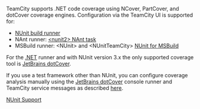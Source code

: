 [//]: # (title: Configuring .NET Code Coverage)
[//]: # (auxiliary-id: Configuring .NET Code Coverage)

TeamCity supports .NET code coverage using NCover, PartCover, and dotCover coverage engines. Configuration via the TeamCity UI is supported for:
* [NUnit build runner](nunit.md)
* NAnt runner: [&lt;nunit2&gt; NAnt task](nunit-support.md#NUnit+for+NAnt+Build+Runner)
* MSBuild runner: &lt;NUnit&gt; and &lt;NUnitTeamCity&gt; [NUnit for MSBuild](nunit-support.md#Using+NUnit+for+MSBuild)

For the [.NET](net.md) runner and with NUnit version 3.x the only supported coverage tool is [JetBrains dotCover](jetbrains-dotcover.md).

If you use a test framework other than NUnit, you can configure coverage analysis manually using the [JetBrains dotCover](https://www.jetbrains.com/dotcover/) console runner and TeamCity service messages as described [here](manually-configuring-reporting-coverage.md).
 
 <seealso>
        <category ref="admin-guide">
            <a href="nunit-support.md">NUnit Support</a>
        </category>
</seealso>
